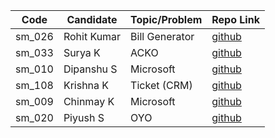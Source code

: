 | Code   | Candidate   | Topic/Problem       | Repo Link                                                                    |
| ------ | ----------- | ------------------- | ---------------------------------------------------------------------------- |
| sm_026 | Rohit Kumar | Bill Generator      | [github](https://github.com/rohit1234990/bill_generator)                     |
| sm_033 | Surya K     | ACKO                | [github](https://github.com/suryakh/masai-week8)                             |
| sm_010 | Dipanshu S  | Microsoft           | [github](https://github.com/dipanshusabharwal/masai-sprint-4)                |
| sm_108 | Krishna K   | Ticket (CRM)        | [github](https://github.com/krishna7860/Masai-sprint-4)                      |  
| sm_009 | Chinmay K   | Microsoft           | [github](https://github.com/chinmaykude/masai-sprint-4)                      |
| sm_020 | Piyush S    | OYO                 | [github](https://github.com/piush2611/masai-sprint-4)                        |